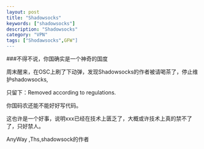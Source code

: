 ```yaml
---
layout: post
title: "Shadowsocks"
keywords: ["shadowsocks"]
description: "Shadowsocks"
category: "VPN"
tags: ["Shodawsocks",GFW"]
---
```


###不得不说，你国确实是一个神奇的国度

周末醒来，在OSC上刷了下动弹，发现Shadowsocks的作者被请喝茶了，停止维护shadowsocks,
 
只留下：Removed according to regulations.

你国码农还能不能好好写代码。
 
这也许是一个好事，说明xxx已经在技术上匮乏了，大概或许技术上真的禁不了了，只好禁人。
 
AnyWay ,Ths,shadowsock的作者
